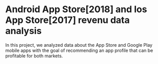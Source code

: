 # Android App Store[2018] and Ios App Store[2017] revenu data analysis
In this project, we analyzed data about the App Store and Google Play mobile apps with the goal of recommending an app profile that can be profitable for both markets.

